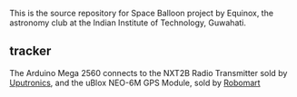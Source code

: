 This is the source repository for Space Balloon project by Equinox, the astronomy club at the Indian Institute of Technology, Guwahati.

## tracker
The Arduino Mega 2560 connects to the NXT2B Radio Transmitter sold by [Uputronics](https://store.uputronics.com/index.php?route=product/product&path=61&product_id=60), and the uBlox NEO-6M GPS Module, sold by [Robomart](https://robokits.co.in/wireless-solutions/gps-glonass/gps-module-neo-6m-ublox-with-micro-usb-interface?gclid=Cj0KCQjwsMDeBRDMARIsAKrOP7FtsVDHofjzGtLrRC6FFTopl2FRNuzXKjxqe9zFJWN8-V1Z6QYoBYAaAvQdEALw_wcB)
